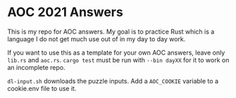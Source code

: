 # AOC 2021 Answers

This is my repo for AOC answers. My goal is to practice Rust
which is a language I do not get much use out of in my day
to day work.

If you want to use this as a template for your own AOC answers,
leave only `lib.rs` and `aoc.rs`. `cargo test` must be run with
`--bin dayXX` for it to work on an incomplete repo.

`dl-input.sh` downloads the puzzle inputs. Add a `AOC_COOKIE`
variable to a cookie.env file to use it.